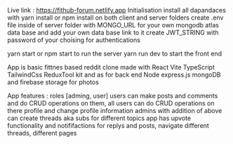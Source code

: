 Live link : https://fithub-forum.netlify.app 
Initialisation
install all dapandaces with yarn install or npm install on both client and server folders 
create .env file inside of server folder with  MONGO_URL for your own mongodb atlas data base and add your own data base link to it 
create JWT_STRING with password of your choising for authentications 

yarn start or npm start to run the server 
yarn run dev to start the front end 


App is basic fittnes based reddit clone made with React Vite TypeScript TailwindCss ReduxTool kit and as for back end Node express.js mongoDB and firebase storage for photos 

App features :
roles [adming, user] 
users can make posts and comments and do CRUD operations on them, all users can do CRUD operations on there profile and change profile information
admins with addition of above can create threads aka subs for different topics 
app has upvote functionality and notififactions for replys and posts, navigate different threads, different pages
